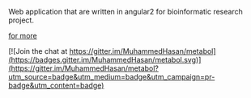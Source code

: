 Web application that are written in angular2 for bioinformatic research project. 

[for more](http://biodb.sehir.edu.tr/Home/Project/2)


[![Join the chat at https://gitter.im/MuhammedHasan/metabol](https://badges.gitter.im/MuhammedHasan/metabol.svg)](https://gitter.im/MuhammedHasan/metabol?utm_source=badge&utm_medium=badge&utm_campaign=pr-badge&utm_content=badge)
